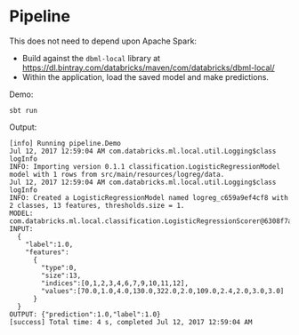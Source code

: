 # Pipeline

This does not need to depend upon Apache Spark:
* Build against the `dbml-local` library at https://dl.bintray.com/databricks/maven/com/databricks/dbml-local/
* Within the application, load the saved model and make predictions.

Demo:

`sbt run`

Output:

```
[info] Running pipeline.Demo
Jul 12, 2017 12:59:04 AM com.databricks.ml.local.util.Logging$class logInfo
INFO: Importing version 0.1.1 classification.LogisticRegressionModel model with 1 rows from src/main/resources/logreg/data.
Jul 12, 2017 12:59:04 AM com.databricks.ml.local.util.Logging$class logInfo
INFO: Created a LogisticRegressionModel named logreg_c659a9ef4cf8 with 2 classes, 13 features, thresholds.size = 1.
MODEL: com.databricks.ml.local.classification.LogisticRegressionScorer@6308f7a4
INPUT:
  {
    "label":1.0,
    "features":
      {
        "type":0,
      	"size":13,
      	"indices":[0,1,2,3,4,6,7,9,10,11,12],
      	"values":[70.0,1.0,4.0,130.0,322.0,2.0,109.0,2.4,2.0,3.0,3.0]
      }
  }
OUTPUT: {"prediction":1.0,"label":1.0}
[success] Total time: 4 s, completed Jul 12, 2017 12:59:04 AM
```
